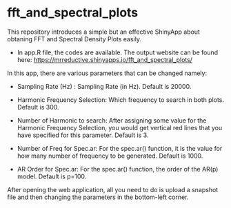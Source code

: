 # fft_and_spectral_plots
This repository introduces a simple but an effective ShinyApp about obtaning FFT and Spectral Density Plots easily.

* In app.R file, the codes are available. The output website can be found here: https://mrreductive.shinyapps.io/fft_and_spectral_plots/

In this app, there are various parameters that can be changed namely:

- Sampling Rate (Hz) : Sampling Rate (in Hz). Default is 20000.

- Harmonic Frequency Selection: Which frequency to search in both plots. Default is 300.

- Number of Harmonic to search: After assigning some value for the Harmonic Frequency Selection, you would get vertical red lines that you have specified for this parameter. Default is 3.

- Number of Freq for Spec.ar: For the spec.ar() function, it is the value for how many number of frequency to be generated. Default is 1000.

- AR Order for Spec.ar: For the spec.ar() function, the order of the AR(p) model. Default is p=100.


After opening the web application, all you need to do is upload a snapshot file and then changing the parameters in the bottom-left corner.

